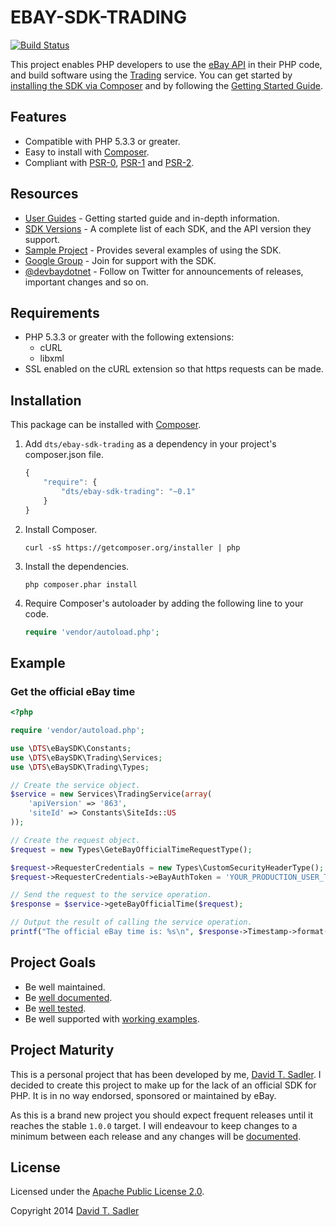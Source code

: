 # EBAY-SDK-TRADING

[![Build Status](https://travis-ci.org/davidtsadler/ebay-sdk-trading.svg?branch=develop)](https://travis-ci.org/davidtsadler/ebay-sdk-trading)

This project enables PHP developers to use the [eBay API](https://go.developer.ebay.com/developers/ebay/documentation-tools/) in their PHP code, and build software using the [Trading](http://developer.ebay.com/DevZone/guides/ebayfeatures/index.html) service. You can get started by [installing the SDK via Composer](http://devbay.net/sdk/guides/installation/) and by following the [Getting Started Guide](http://devbay.net/sdk/guides/getting-started/).

## Features

  - Compatible with PHP 5.3.3 or greater.
  - Easy to install with [Composer](http://getcomposer.org/).
  - Compliant with [PSR-0](https://github.com/php-fig/fig-standards/blob/master/accepted/PSR-0.md), [PSR-1](https://github.com/php-fig/fig-standards/blob/master/accepted/PSR-1-basic-coding-standard.md) and [PSR-2](https://github.com/php-fig/fig-standards/blob/master/accepted/PSR-2-coding-style-guide.md).

## Resources

  - [User Guides](http://devbay.net/sdk/guides/) - Getting started guide and in-depth information.
  - [SDK Versions](http://devbay.net/sdk/guides/versions/) - A complete list of each SDK, and the API version they support.
  - [Sample Project](https://github.com/davidtsadler/ebay-sdk-examples) - Provides several examples of using the SDK.
  - [Google Group](https://groups.google.com/forum/#!forum/ebay-sdk-php) - Join for support with the SDK.
  - [@devbaydotnet](https://twitter.com/devbaydotnet) - Follow on Twitter for announcements of releases, important changes and so on.

## Requirements

  - PHP 5.3.3 or greater with the following extensions:
      - cURL
      - libxml
  - SSL enabled on the cURL extension so that https requests can be made.

## Installation

This package can be installed with [Composer](http://getcomposer.org/).

  1. Add `dts/ebay-sdk-trading` as a dependency in your project's composer.json file.

     ```javascript
     {
         "require": {
             "dts/ebay-sdk-trading": "~0.1"
         }
     }
     ```

  1. Install Composer.

     ```
     curl -sS https://getcomposer.org/installer | php
     ```

  1. Install the dependencies.

     ```
     php composer.phar install
     ```

  1. Require Composer's autoloader by adding the following line to your code.

     ```php
     require 'vendor/autoload.php';
     ```

## Example

### Get the official eBay time

```php
<?php

require 'vendor/autoload.php';

use \DTS\eBaySDK\Constants;
use \DTS\eBaySDK\Trading\Services;
use \DTS\eBaySDK\Trading\Types;

// Create the service object.
$service = new Services\TradingService(array(
    'apiVersion' => '863',
    'siteId' => Constants\SiteIds::US
));

// Create the request object.
$request = new Types\GeteBayOfficialTimeRequestType();

$request->RequesterCredentials = new Types\CustomSecurityHeaderType();
$request->RequesterCredentials->eBayAuthToken = 'YOUR_PRODUCTION_USER_TOKEN_APPLICATION_KEY';

// Send the request to the service operation.
$response = $service->geteBayOfficialTime($request);

// Output the result of calling the service operation.
printf("The official eBay time is: %s\n", $response->Timestamp->format('H:i (\G\M\T) \o\n l jS Y'));
```

## Project Goals

  - Be well maintained.
  - Be [well documented](http://devbay.net/sdk/guides/).
  - Be [well tested](https://github.com/davidtsadler/ebay-sdk-trading/tree/master/test/DTS/eBaySDK/Trading).
  - Be well supported with [working examples](https://github.com/davidtsadler/ebay-sdk-examples/blob/master/trading/README.md).

## Project Maturity

This is a personal project that has been developed by me, [David T. Sadler](http://twitter.com/davidtsadler). I decided to create this project to make up for the lack of an official SDK for PHP. It is in no way endorsed, sponsored or maintained by eBay.

As this is a brand new project you should expect frequent releases until it reaches the stable `1.0.0` target. I will endeavour to keep changes to a minimum between each release and any changes will be [documented](https://github.com/davidtsadler/ebay-sdk-trading/blob/master/ChangeLog.md).

## License

Licensed under the [Apache Public License 2.0](http://www.apache.org/licenses/LICENSE-2.0.html).

Copyright 2014 [David T. Sadler](http://twitter.com/davidtsadler)
